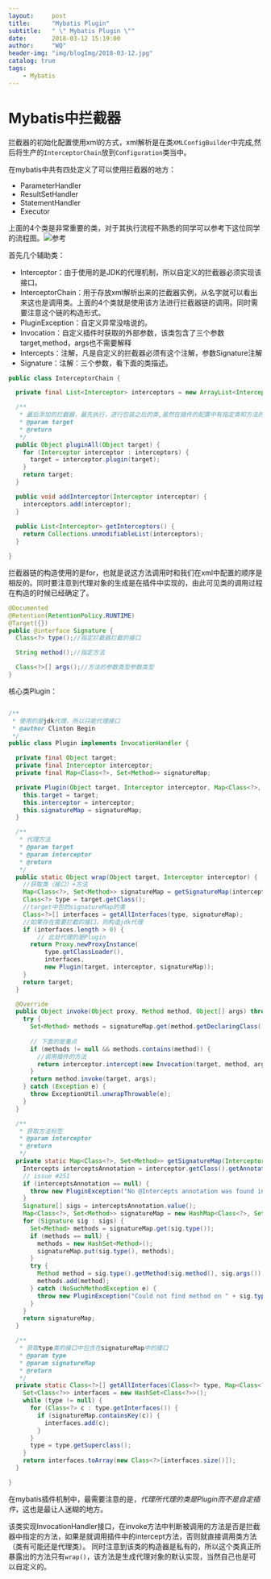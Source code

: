 ```yaml
---
layout:     post
title:      "Mybatis Plugin"
subtitle:   " \" Mybatis Plugin \""
date:       2018-03-12 15:19:00
author:     "WQ"
header-img: "img/blogImg/2018-03-12.jpg"
catalog: true
tags:
    - Mybatis
---
```


# Mybatis中拦截器

拦截器的初始化配置使用xml的方式，xml解析是在类`XMLConfigBuilder`中完成,然后将生产的`InterceptorChain`放到`Configuration`类当中。

在mybatis中共有四处定义了可以使用拦截器的地方：<br>
* ParameterHandler
* ResultSetHandler
* StatementHandler
* Executor

上面的4个类是非常重要的类，对于其执行流程不熟悉的同学可以参考下这位同学的流程图。![参考](http://img.blog.csdn.net/20141028140852531?watermark/2/text/aHR0cDovL2Jsb2cuY3Nkbi5uZXQvbHVhbmxvdWlz/font/5a6L5L2T/fontsize/400/fill/I0JBQkFCMA==/dissolve/70/gravity/SouthEast)



首先几个辅助类：
* Interceptor：由于使用的是JDK的代理机制，所以自定义的拦截器必须实现该接口。
* InterceptorChain：用于存放xml解析出来的拦截器实例，从名字就可以看出来这也是调用类。上面的4个类就是使用该方法进行拦截器链的调用。同时需要注意这个链的构造形式。
* PluginException：自定义异常没啥说的。
* Invocation：自定义插件时获取的外部参数，该类包含了三个参数target,method，args也不需要解释
* Intercepts：注解，凡是自定义的拦截器必须有这个注解，参数Signature注解
* Signature：注解：三个参数，看下面的类描述。


```java
public class InterceptorChain {

  private final List<Interceptor> interceptors = new ArrayList<Interceptor>();

  /**
   * 最后添加的拦截器，最先执行，进行包装之后的类,虽然在插件的配置中有指定类和方法的位置，但是因为是层层包装，所以造成了生成多层动态代理，会影响一定的性能
   * @param target
   * @return
   */
  public Object pluginAll(Object target) {
    for (Interceptor interceptor : interceptors) {
      target = interceptor.plugin(target);
    }
    return target;
  }

  public void addInterceptor(Interceptor interceptor) {
    interceptors.add(interceptor);
  }
  
  public List<Interceptor> getInterceptors() {
    return Collections.unmodifiableList(interceptors);
  }

}
```

拦截器链的构造使用的是for，也就是说这方法调用时和我们在xml中配置的顺序是相反的。同时要注意到代理对象的生成是在插件中实现的，由此可见类的调用过程在构造的时候已经确定了。

```java
@Documented
@Retention(RetentionPolicy.RUNTIME)
@Target({})
public @interface Signature {
  Class<?> type();//指定拦截器拦截的接口

  String method();//指定方法

  Class<?>[] args();//方法的参数类型参数类型
}
```

核心类Plugin：

```java

/**
 * 使用的是jdk代理，所以只能代理接口
 * @author Clinton Begin
 */
public class Plugin implements InvocationHandler {

  private final Object target;
  private final Interceptor interceptor;
  private final Map<Class<?>, Set<Method>> signatureMap;

  private Plugin(Object target, Interceptor interceptor, Map<Class<?>, Set<Method>> signatureMap) {
    this.target = target;
    this.interceptor = interceptor;
    this.signatureMap = signatureMap;
  }

  /**
   * 代理方法
   * @param target
   * @param interceptor
   * @return
   */
  public static Object wrap(Object target, Interceptor interceptor) {
    //获取类（接口）+方法
    Map<Class<?>, Set<Method>> signatureMap = getSignatureMap(interceptor);
    Class<?> type = target.getClass();
    //target中包的signatureMap的类
    Class<?>[] interfaces = getAllInterfaces(type, signatureMap);
    //如果存在需要拦截的接口，则构造jdk代理
    if (interfaces.length > 0) {
        // 此处代理的是Plugin
      return Proxy.newProxyInstance(
          type.getClassLoader(),
          interfaces,
          new Plugin(target, interceptor, signatureMap));
    }
    return target;
  }

  @Override
  public Object invoke(Object proxy, Method method, Object[] args) throws Throwable {
    try {
      Set<Method> methods = signatureMap.get(method.getDeclaringClass());
      
      // 下面的是重点
      if (methods != null && methods.contains(method)) {
        //调用插件的方法
        return interceptor.intercept(new Invocation(target, method, args));
      }
      return method.invoke(target, args);
    } catch (Exception e) {
      throw ExceptionUtil.unwrapThrowable(e);
    }
  }

  /**
   * 获取方法标签
   * @param interceptor
   * @return
   */
  private static Map<Class<?>, Set<Method>> getSignatureMap(Interceptor interceptor) {
    Intercepts interceptsAnnotation = interceptor.getClass().getAnnotation(Intercepts.class);
    // issue #251
    if (interceptsAnnotation == null) {
      throw new PluginException("No @Intercepts annotation was found in interceptor " + interceptor.getClass().getName());      
    }
    Signature[] sigs = interceptsAnnotation.value();
    Map<Class<?>, Set<Method>> signatureMap = new HashMap<Class<?>, Set<Method>>();
    for (Signature sig : sigs) {
      Set<Method> methods = signatureMap.get(sig.type());
      if (methods == null) {
        methods = new HashSet<Method>();
        signatureMap.put(sig.type(), methods);
      }
      try {
        Method method = sig.type().getMethod(sig.method(), sig.args());
        methods.add(method);
      } catch (NoSuchMethodException e) {
        throw new PluginException("Could not find method on " + sig.type() + " named " + sig.method() + ". Cause: " + e, e);
      }
    }
    return signatureMap;
  }

  /**
   * 获取type类的接口中包含在signatureMap中的接口
   * @param type
   * @param signatureMap
   * @return
   */
  private static Class<?>[] getAllInterfaces(Class<?> type, Map<Class<?>, Set<Method>> signatureMap) {
    Set<Class<?>> interfaces = new HashSet<Class<?>>();
    while (type != null) {
      for (Class<?> c : type.getInterfaces()) {
        if (signatureMap.containsKey(c)) {
          interfaces.add(c);
        }
      }
      type = type.getSuperclass();
    }
    return interfaces.toArray(new Class<?>[interfaces.size()]);
  }

}
```

在mybatis插件机制中，最需要注意的是，*代理所代理的类是Plugin而不是自定插件*，这也是最让人迷糊的地方。

该类实现InvocationHandler接口，在invoke方法中判断被调用的方法是否是拦截器中指定的方法，如果是就调用插件中的intercept方法，否则就直接调用类方法（类有可能还是代理类）。
同时注意到该类的构造器是私有的，所以这个类真正所暴露出的方法只有`wrap()`，该方法是生成代理对象的默认实现，当然自己也是可以自定义的。




